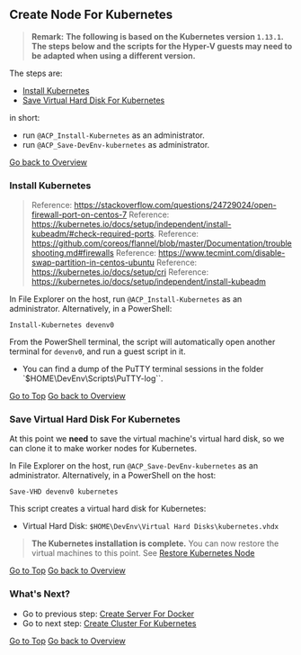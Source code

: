 ## Create Node For Kubernetes

> **Remark:**
> **The following is based on the Kubernetes version `1.13.1`.  The steps below and the scripts for the Hyper-V guests may need to be adapted when using a different version.**

The steps are:
- [Install Kubernetes](#install-kubernetes)
- [Save Virtual Hard Disk For Kubernetes](#save-virtual-hard-disk-for-kubernetes)

in short:
- run `@ACP_Install-Kubernetes` as an administrator.
- run `@ACP_Save-DevEnv-kubernetes` as administrator.

[Go back to Overview](../README.html#overview)



### Install Kubernetes

> Reference: https://stackoverflow.com/questions/24729024/open-firewall-port-on-centos-7
> Reference: https://kubernetes.io/docs/setup/independent/install-kubeadm/#check-required-ports.
> Reference: https://github.com/coreos/flannel/blob/master/Documentation/troubleshooting.md#firewalls
> Reference: https://www.tecmint.com/disable-swap-partition-in-centos-ubuntu
> Reference: https://kubernetes.io/docs/setup/cri
> Reference: https://kubernetes.io/docs/setup/independent/install-kubeadm

In File Explorer on the host, run `@ACP_Install-Kubernetes` as an administrator.
Alternatively, in a PowerShell:
~~~
Install-Kubernetes devenv0
~~~

From the PowerShell terminal, the script will automatically open another terminal for `devenv0`, and run a guest script in it.

- You can find a dump of the PuTTY terminal sessions in the folder `$HOME\DevEnv\Scripts\PuTTY-log``.

[Go to Top](#create-node-for-kubernetes)
[Go back to Overview](../README.html#overview)



### Save Virtual Hard Disk For Kubernetes

At this point we **need** to save the virtual machine's virtual hard disk, so we can clone it to make worker nodes for Kubernetes.

In File Explorer on the host, run `@ACP_Save-DevEnv-kubernetes` as an administrator.
Alternatively, in a PowerShell on the host:
~~~
Save-VHD devenv0 kubernetes
~~~

This script creates a virtual hard disk for Kubernetes:
- Virtual Hard Disk: `$HOME\DevEnv\Virtual Hard Disks\kubernetes.vhdx`

> **The Kubernetes installation is complete.**
> You can now restore the virtual machines to this point. See [Restore Kubernetes Node](restore-development-environment-from-virtual-hard-disks.html#restore-kubernetes-node)

[Go to Top](#create-node-for-kubernetes)
[Go back to Overview](../README.html#overview)



### What's Next?

- Go to previous step: [Create Server For Docker](create-server-for-docker.html)
- Go to next step: [Create Cluster For Kubernetes](create-cluster-for-kubernetes.html)

[Go to Top](#create-node-for-kubernetes)
[Go back to Overview](../README.html#overview)
